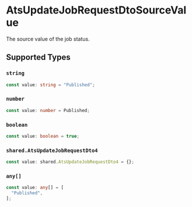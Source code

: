 # AtsUpdateJobRequestDtoSourceValue

The source value of the job status.


## Supported Types

### `string`

```typescript
const value: string = "Published";
```

### `number`

```typescript
const value: number = Published;
```

### `boolean`

```typescript
const value: boolean = true;
```

### `shared.AtsUpdateJobRequestDto4`

```typescript
const value: shared.AtsUpdateJobRequestDto4 = {};
```

### `any[]`

```typescript
const value: any[] = [
  "Published",
];
```

